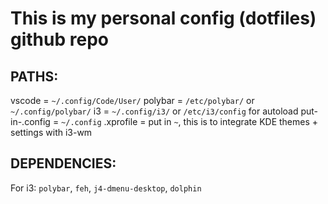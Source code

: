 # This is my personal config (dotfiles) github repo

## PATHS:

vscode = `~/.config/Code/User/`
polybar = `/etc/polybar/` or `~/.config/polybar/`
i3 = `~/.config/i3/` or `/etc/i3/config` for autoload
put-in-.config = `~/.config`
.xprofile = put in `~`, this is to integrate KDE themes + settings with i3-wm
## DEPENDENCIES:

For i3: 
`polybar`, `feh`, `j4-dmenu-desktop`, `dolphin`
